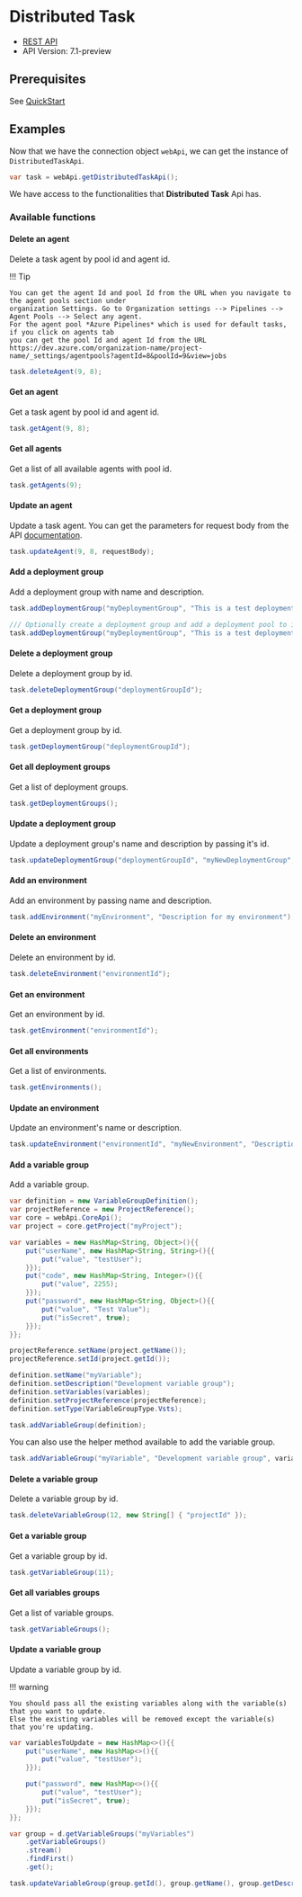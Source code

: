 # Distributed Task

- [REST API](https://docs.microsoft.com/en-us/rest/api/azure/devops/distributedtask/?view=azure-devops-rest-6.1)
- API Version: 7.1-preview

## Prerequisites

See [QuickStart](quickstart.md)

## Examples

Now that we have the connection object `webApi`, we can get the instance of `DistributedTaskApi`.

```java
var task = webApi.getDistributedTaskApi();
```

We have access to the functionalities that **Distributed Task** Api has.

### Available functions

#### Delete an agent

Delete a task agent by pool id and agent id.

!!! Tip

    You can get the agent Id and pool Id from the URL when you navigate to the agent pools section under
    organization Settings. Go to Organization settings --> Pipelines --> Agent Pools --> Select any agent.
    For the agent pool *Azure Pipelines* which is used for default tasks, if you click on agents tab
    you can get the pool Id and agent Id from the URL
    https://dev.azure.com/organization-name/project-name/_settings/agentpools?agentId=8&poolId=9&view=jobs

```java
task.deleteAgent(9, 8);
```

#### Get an agent

Get a task agent by pool id and agent id.

```java
task.getAgent(9, 8);
```

#### Get all agents

Get a list of all available agents with pool id.

```java
task.getAgents(9);
```

#### Update an agent

Update a task agent. You can get the parameters for request body from the API [documentation](https://docs.microsoft.com/en-us/rest/api/azure/devops/distributedtask/agents/update?view=azure-devops-rest-6.1#request-body).

```java
task.updateAgent(9, 8, requestBody);
```

#### Add a deployment group

Add a deployment group with name and description.

```java
task.addDeploymentGroup("myDeploymentGroup", "This is a test deployment group");

/// Optionally create a deployment group and add a deployment pool to it
task.addDeploymentGroup("myDeploymentGroup", "This is a test deployment group", 9);
```

#### Delete a deployment group

Delete a deployment group by id.

```java
task.deleteDeploymentGroup("deploymentGroupId");
```

#### Get a deployment group

Get a deployment group by id.

```java
task.getDeploymentGroup("deploymentGroupId");
```

#### Get all deployment groups

Get a list of deployment groups.

```java
task.getDeploymentGroups();
```

#### Update a deployment group

Update a deployment group's name and description by passing it's id.

```java
task.updateDeploymentGroup("deploymentGroupId", "myNewDeploymentGroup", "This is my new deployment group");
```

#### Add an environment

Add an environment by passing name and description.

```java
task.addEnvironment("myEnvironment", "Description for my environment");
```

#### Delete an environment

Delete an environment by id.

```java
task.deleteEnvironment("environmentId");
```

#### Get an environment

Get an environment by id.

```java
task.getEnvironment("environmentId");
```

#### Get all environments

Get a list of environments.

```java
task.getEnvironments();
```

#### Update an environment

Update an environment's name or description.

```java
task.updateEnvironment("environmentId", "myNewEnvironment", "Description for my new environment");
```

#### Add a variable group

Add a variable group.

```java
var definition = new VariableGroupDefinition();
var projectReference = new ProjectReference();
var core = webApi.CoreApi();
var project = core.getProject("myProject");

var variables = new HashMap<String, Object>(){{
    put("userName", new HashMap<String, String>(){{
        put("value", "testUser");
    }});
    put("code", new HashMap<String, Integer>(){{
        put("value", 2255);
    }});
    put("password", new HashMap<String, Object>(){{
        put("value", "Test Value");
        put("isSecret", true);
    }});
}};

projectReference.setName(project.getName());
projectReference.setId(project.getId());

definition.setName("myVariable");
definition.setDescription("Development variable group");
definition.setVariables(variables);
definition.setProjectReference(projectReference);
definition.setType(VariableGroupType.Vsts);

task.addVariableGroup(definition);
```

You can also use the helper method available to add the variable group.

```java
task.addVariableGroup("myVariable", "Development variable group", variables);
```

#### Delete a variable group

Delete a variable group by id.

```java
task.deleteVariableGroup(12, new String[] { "projectId" });
```

#### Get a variable group

Get a variable group by id.

```java
task.getVariableGroup(11);
```

#### Get all variables groups

Get a list of variable groups.

```java
task.getVariableGroups();
```

#### Update a variable group

Update a variable group by id.

!!! warning

    You should pass all the existing variables along with the variable(s) that you want to update.
    Else the existing variables will be removed except the variable(s) that you're updating.

```java
var variablesToUpdate = new HashMap<>(){{
    put("userName", new HashMap<>(){{
        put("value", "testUser");
    }});

    put("password", new HashMap<>(){{
        put("value", "testUser");
        put("isSecret", true);
    }});
}};

var group = d.getVariableGroups("myVariables")
    .getVariableGroups()
    .stream()
    .findFirst()
    .get();

task.updateVariableGroup(group.getId(), group.getName(), group.getDescription(), variablesToUpdate);
```